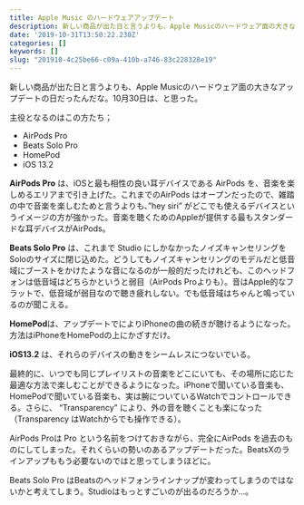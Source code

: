 ```yaml
---
title: Apple Music のハードウェアアップデート
description: 新しい商品が出た日と言うよりも、Apple Musicのハードウェア面の大きなアップデートの日だったんだな。10月30日は、と思った。
date: '2019-10-31T13:50:22.230Z'
categories: []
keywords: []
slug: "201910-4c25be66-c09a-410b-a746-83c228328e19"
---
```

新しい商品が出た日と言うよりも、Apple Musicのハードウェア面の大きなアップデートの日だったんだな。10月30日は、と思った。

主役となるのはこの方たち；

*   AirPods Pro
*   Beats Solo Pro
*   HomePod
*   iOS 13.2

**AirPods Pro** は、iOSと最も相性の良い耳デバイスである AirPods を、音楽を楽しめるエリアまで引き上げた。これまでのAirPods はオープンだったので、雑踏の中で音楽を楽しむためと言うよりも、”hey siri” がどこでも使えるデバイスというイメージの方が強かった。音楽を聴くためのAppleが提供する最もスタンダードな耳デバイスがAirPods。

**Beats Solo Pro** は、これまで Studio にしかなかったノイズキャンセリングをSoloのサイズに閉じ込めた。どうしてもノイズキャンセリングのモデルだと低音域にブーストをかけたような音になるのが一般的だったけれども、このヘッドフォンは低音域はどちらかというと弱目（AirPods Proよりも）。音はApple的なフラットで、低音域が弱目なので聴き疲れしない。でも低音域はちゃんと鳴っているのが聞こえる。

**HomePod**は、アップデートでによりiPhoneの曲の続きが聴けるようになった。方法はiPhoneをHomePodの上にかざすだけ。

**iOS13.2** は、それらのデバイスの動きをシームレスにつないでいる。

最終的に、いつでも同じプレイリストの音楽をどこにいても、その場所に応じた最適な方法で楽しむことができるようになった。iPhoneで聞いている音楽も、HomePodで聞いている音楽も、実は腕についているWatchでコントロールできる。さらに、 “Transparency” により、外の音を聴くことも楽になった（Transparency はWatchからでも操作できる）。

AirPods Proは Pro という名前をつけておきながら、完全にAirPods を過去のものにしてしまった。それくらいの勢いのあるアップデートだった。BeatsXのラインアップももう必要ないのではと思ってしまうほどに。

Beats Solo Pro はBeatsのヘッドフォンラインナップが変わってしまうのではないかと考えてしまう。Studioはもっとすごいのが出るのだろうか…。